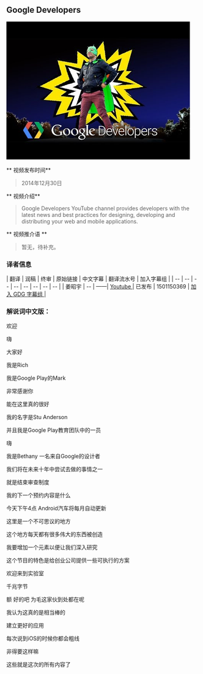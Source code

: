 ## Google Developers 

![video_screenshot](images/zua0_IXcPFY.jpg)  

** 视频发布时间**
 
> 2014年12月30日

** 视频介绍**

>  Google Developers YouTube channel provides developers with the latest news and best practices for designing, developing and distributing your web and mobile applications. 

** 视频推介语 **

>  暂无，待补充。


### 译者信息

| 翻译 | 润稿 | 终审 | 原始链接 | 中文字幕 |  翻译流水号  |  加入字幕组  |
| -- | -- | -- | -- | -- |  -- | -- | -- |
| 姜昭宇 | -- | ——| [ Youtube ]( https://www.youtube.com/watch?v=zua0_IXcPFY )  |  已发布  | 1501150369 | [ 加入 GDG 字幕组 ]( http://www.gfansub.com/join_translator )  |


### 解说词中文版：

欢迎

嗨

大家好

我是Rich

我是Google Play的Mark

非常感谢你

能在这里真的很好

我的名字是Stu Anderson

并且我是Google Play教育团队中的一员

嗨

我是Bethany  一名来自Google的设计者

我们将在未来十年中尝试去做的事情之一

就是结束审查制度

我的下一个预约内容是什么

今天下午4点  Android汽车将每月自动更新

这里是一个不可思议的地方

这个地方每天都有很多伟大的东西被创造

我要增加一个元素以便让我们深入研究

这个节目的特色是给创业公司提供一些可执行的方案

欢迎来到实验室

千兆字节

额  好的吧  为毛这家伙到处都在呢

我认为这真的是相当棒的

建立更好的应用

每次说到iOS的时候你都会粗线

非得要这样嘛

这些就是这次的所有内容了

